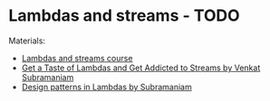 # Lambdas and streams - TODO

Materials:
* [Lambdas and streams course](https://blogs.oracle.com/thejavatutorials/jdk-8-massive-open-and-online-course:-lambdas-and-streams-introduction)
* [Get a Taste of Lambdas and Get Addicted to Streams by Venkat Subramaniam](https://www.youtube.com/watch?v=1OpAgZvYXLQ)
* [Design patterns in Lambdas by Subramaniam](https://www.youtube.com/watch?v=e4MT_OguDKg)
